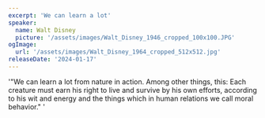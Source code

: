 ```yaml
---
excerpt: 'We can learn a lot'
speaker:
  name: Walt Disney
  picture: '/assets/images/Walt_Disney_1946_cropped_100x100.JPG'
ogImage:
  url: '/assets/images/Walt_Disney_1964_cropped_512x512.jpg'
releaseDate: '2024-01-17'
---
```


'"We can learn a lot from nature in action. Among other things, this: Each creature must earn his right to live and survive by his own efforts, according to his wit and energy and the things which in human relations we call moral behavior."'
